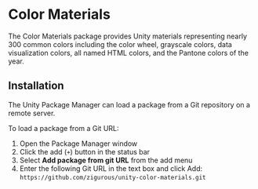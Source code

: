 # Color Materials

The Color Materials package provides Unity materials representing nearly 300 common colors including the color wheel, grayscale colors, data visualization colors, all named HTML colors, and the Pantone colors of the year.

## Installation

The Unity Package Manager can load a package from a Git repository on a remote server.

To load a package from a Git URL:

1. Open the Package Manager window
2. Click the add (`+`) button in the status bar
3. Select **Add package from git URL** from the add menu
4. Enter the following Git URL in the text box and click Add:
   `https://github.com/zigurous/unity-color-materials.git`
